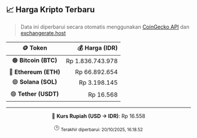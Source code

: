 

<!-- HARGA_KRIPTO -->
## 📈 Harga Kripto Terbaru

> Data ini diperbarui secara otomatis menggunakan [CoinGecko API](https://www.coingecko.com/) dan [exchangerate.host](https://exchangerate.host/)

<div align="center">

| 🪙 Token | 💰 Harga (IDR) |
|:------:|---------------:|
| 🟠 **Bitcoin (BTC)**   | Rp 1.836.743.978 |
| 🔵 **Ethereum (ETH)**  | Rp 66.892.654 |
| 🟣 **Solana (SOL)**    | Rp 3.198.145 |
| 🟢 **Tether (USDT)**   | Rp 16.568 |

---

💱 **Kurs Rupiah (USD → IDR)**: Rp 16.558

🕒 <sub>Terakhir diperbarui: 20/10/2025, 16.18.52</sub>

</div>
<!-- /HARGA_KRIPTO -->